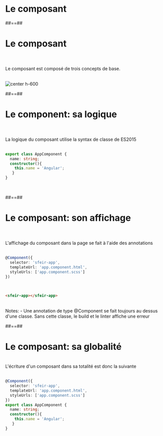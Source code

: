 <!-- .slide: class="transition-bg-grey-1 underline" -->
# Le composant

##==##

<!-- .slide -->
# Le composant
<br><br>
Le composant est composé de trois concepts de base.
<br><br>

![center h-600](assets/images/school/architecture/components.png)

##==##

<!-- .slide: class="with-code inconsolata" -->
# Le component: sa logique
<br><br>
La logique du composant utilise la syntax de classe de ES2015
<br><br>

```typescript
export class AppComponent {
  name: string;
  constructor(){
    this.name = 'Angular';
   }
}
```
<!-- .element: class="big-code" -->
<br>

##==##

<!-- .slide: class="with-code inconsolata" -->
# Le composant: son affichage
<br><br>
L'affichage du composant dans la page se fait à l'aide des annotations
<br><br>
```typescript
@Component({
  selector: 'sfeir-app',
  templateUrl: 'app.component.html',
  styleUrls: ['app.component.scss']
})
```
<!-- .element: class="big-code" -->
<br>

```html
<sfeir-app></sfeir-app>
```
<!-- .element: class="big-code" -->
<br>
Notes:
- Une annotation de type @Component se fait toujours au dessus d'une classe. Sans cette classe, le build et le linter affiche une erreur

##==##

<!-- .slide: class="with-code inconsolata" -->
# Le composant: sa globalité
<br>
L'écriture d'un composant dans sa totalité est donc la suivante
<br><br>

```typescript
@Component({
  selector: 'sfeir-app',
  templateUrl: 'app.component.html',
  styleUrls: ['app.component.scss']
})
export class AppComponent {
  name: string;
  constructor(){
    this.name = 'Angular';
   }
}
```
<!-- .element: class="big-code" -->
